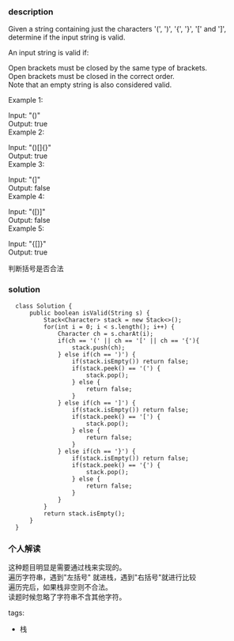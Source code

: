 ### description    
  Given a string containing just the characters '(', ')', '{', '}', '[' and ']', determine if the input string is valid.  
    
  An input string is valid if:  
    
  Open brackets must be closed by the same type of brackets.  
  Open brackets must be closed in the correct order.  
  Note that an empty string is also considered valid.  
    
  Example 1:  
    
  Input: "()"  
  Output: true  
  Example 2:  
    
  Input: "()[]{}"  
  Output: true  
  Example 3:  
    
  Input: "(]"  
  Output: false  
  Example 4:  
    
  Input: "([)]"  
  Output: false  
  Example 5:  
    
  Input: "{[]}"  
  Output: true  
    
  判断括号是否合法  
### solution    
```    
  class Solution {  
      public boolean isValid(String s) {  
          Stack<Character> stack = new Stack<>();  
          for(int i = 0; i < s.length(); i++) {  
              Character ch = s.charAt(i);  
              if(ch == '(' || ch == '[' || ch == '{'){  
                  stack.push(ch);  
              } else if(ch == ')') {  
                  if(stack.isEmpty()) return false;  
                  if(stack.peek() == '(') {  
                      stack.pop();  
                  } else {  
                      return false;  
                  }  
              } else if(ch == ']') {  
                  if(stack.isEmpty()) return false;  
                  if(stack.peek() == '[') {  
                      stack.pop();  
                  } else {  
                      return false;  
                  }  
              } else if(ch == '}') {  
                  if(stack.isEmpty()) return false;  
                  if(stack.peek() == '{') {  
                      stack.pop();  
                  } else {  
                      return false;  
                  }  
              }  
          }  
          return stack.isEmpty();  
      }  
  }  
```    
    
### 个人解读    
  这种题目明显是需要通过栈来实现的。  
  遍历字符串，遇到"左括号" 就进栈，遇到"右括号"就进行比较  
  遍历完后，如果栈非空则不合法。  
  读题时候忽略了字符串不含其他字符。  
    
tags:    
  -  栈  
